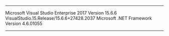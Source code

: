 --------------------------------------------

Microsoft Visual Studio Enterprise 2017 
Version 15.6.6
VisualStudio.15.Release/15.6.6+27428.2037
Microsoft .NET Framework
Version 4.6.01055

--------------------------------------------

